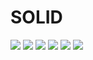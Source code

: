 # SOLID
![](./IMAGES/a01.png)
![](./IMAGES/a02.png)
![](./IMAGES/a03.png)
![](./IMAGES/a04.png)
![](./IMAGES/a05.png)
![](./IMAGES/a06.png)

